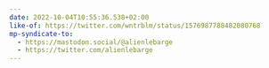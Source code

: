 ```yaml
---
date: 2022-10-04T10:55:36.538+02:00
like-of: https://twitter.com/wntrblm/status/1576987788482080768
mp-syndicate-to:
  - https://mastodon.social/@alienlebarge
  - https://twitter.com/alienlebarge
---
```

